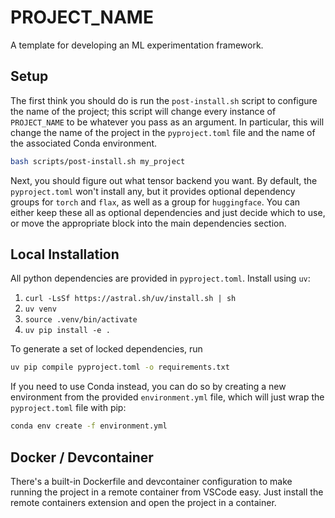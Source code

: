 # PROJECT_NAME

A template for developing an ML experimentation framework.

## Setup

The first think you should do is run the `post-install.sh` script to configure the name
of the project; this script will change every instance of `PROJECT_NAME` to be
whatever you pass as an argument. In particular, this will change the name of the
project in the `pyproject.toml` file and the name of the associated Conda environment.

```bash
bash scripts/post-install.sh my_project
```

Next, you should figure out what tensor backend you want. By default, the
`pyproject.toml` won't install any, but it provides optional dependency groups for
`torch` and `flax`, as well as a group for `huggingface`. You can either keep these
all as optional dependencies and just decide which to use, or move the appropriate
block into the main dependencies section.


## Local Installation

All python dependencies are provided in `pyproject.toml`. Install using `uv`:

1. `curl -LsSf https://astral.sh/uv/install.sh | sh`
2. `uv venv`
3. `source .venv/bin/activate`
4. `uv pip install -e .`

To generate a set of locked dependencies, run

```bash
uv pip compile pyproject.toml -o requirements.txt
```

If you need to use Conda instead, you can do so by creating a new environment from
the provided `environment.yml` file, which will just wrap the `pyproject.toml` file with
pip:

```bash
conda env create -f environment.yml
```


## Docker / Devcontainer

There's a built-in Dockerfile and devcontainer configuration to make running
the project in a remote container from VSCode easy. Just install the remote containers
extension and open the project in a container.
